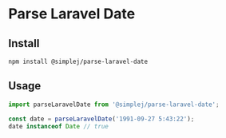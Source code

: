 # Parse Laravel Date

## Install

```
npm install @simplej/parse-laravel-date
```

## Usage

```js
import parseLaravelDate from '@simplej/parse-laravel-date';

const date = parseLaravelDate('1991-09-27 5:43:22');
date instanceof Date // true
```
